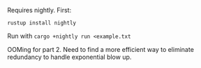 Requires nightly. First:
```
rustup install nightly
```
Run with `cargo +nightly run <example.txt`

OOMing for part 2. Need to find a more efficient way to eliminate redundancy to handle exponential blow up.
